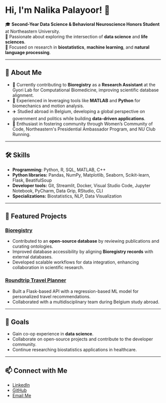 # Hi, I'm Nalika Palayoor! 👋

🎓 **Second-Year Data Science & Behavioral Neuroscience Honors Student** at Northeastern University.  
🌱 Passionate about exploring the intersection of **data science** and **life sciences**.  
🔬 Focused on research in **biostatistics**, **machine learning**, and **natural language processing**.  

---

## 🌱 About Me  
- 🧠 Currently contributing to **Bioregistry** as a **Research Assistant** at the Gyori Lab for Computational Biomedicine, improving scientific database alignment.  
- 🔬 Experienced in leveraging tools like **MATLAB** and **Python** for biomechanics and motion analysis.  
- ✈️ Studied abroad in Belgium, developing a global perspective on government and politics while building **data-driven applications**.  
- 🏃 Enthusiast in fostering community through Women’s Community of Code, Northeastern's Presidential Ambassador Program, and NU Club Running.

---

## 🛠 Skills  
- **Programming:** Python, R, SQL, MATLAB, C++
- **Python libraries:** Pandas, NumPy, Matplotlib, Seaborn, Scikit-learn, Flask, BeatifulSoup 
- **Developer tools:** Git, Streamlit, Docker, Visual Studio Code, Jupyter Notebook, PyCharm, Data Grip, RStudio, CLI
- **Specializations:** Biostatistics, NLP, Data Visualization  

---

## 🌟 Featured Projects  
### [Bioregistry](https://github.com/nalikapalayoor/bioregistry)  
- Contributed to an **open-source database** by reviewing publications and curating ontologies.  
- Improved database accessibility by aligning **Bioregistry records** with external databases.  
- Developed scalable workflows for data integration, enhancing collaboration in scientific research.

### [Roundtrip Travel Planner](https://github.com/nalikapalayoor/RoundTripApp)
- Built a Flask-based API with a regression-based ML model for personalized travel recommendations.  
- Collaborated with a multidisciplinary team during Belgium study abroad.  


---

## 🚀 Goals  
- Gain co-op experience in **data science**.
- Collaborate on open-source projects and contribute to the developer community.  
- Continue researching biostatistics applications in healthcare.  

---

## 📫 Connect with Me  
- [LinkedIn](https://linkedin.com/in/nalika-palayoor)  
- [GitHub](https://github.com/nalikapalayoor)  
- [Email Me](mailto:palayoor.n@northeastern.edu)  
